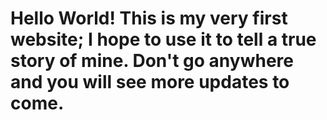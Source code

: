 # Hello World! This is my very first website; I hope to use it to tell a true story of mine. Don't go anywhere and you will see more updates to come.
